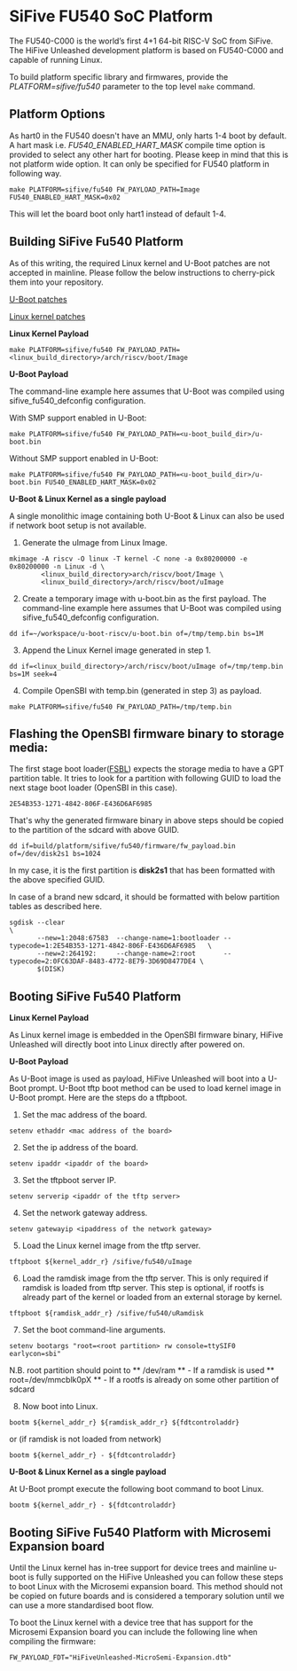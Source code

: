 SiFive FU540 SoC Platform
==========================
The FU540-C000 is the world’s first 4+1 64-bit RISC-V SoC from SiFive.
The HiFive Unleashed development platform is based on FU540-C000 and capable
of running Linux.

To build platform specific library and firmwares, provide the
*PLATFORM=sifive/fu540* parameter to the top level `make` command.

Platform Options
----------------

As hart0 in the FU540 doesn't have an MMU, only harts 1-4 boot by default.
A hart mask i.e. *FU540_ENABLED_HART_MASK* compile time option is provided to
select any other hart for booting. Please keep in mind that this is not
platform wide option. It can only be specified for FU540 platform in following way.

```
make PLATFORM=sifive/fu540 FW_PAYLOAD_PATH=Image FU540_ENABLED_HART_MASK=0x02
```
This will let the board boot only hart1 instead of default 1-4.

Building SiFive Fu540 Platform
-----------------------------

As of this writing, the required Linux kernel and U-Boot patches are not
accepted in mainline. Please follow the below instructions to cherry-pick
them into your repository.

[U-Boot patches](../firmware/payload_uboot.md)

[Linux kernel patches](../firmware/payload_linux.md)

**Linux Kernel Payload**


```
make PLATFORM=sifive/fu540 FW_PAYLOAD_PATH=<linux_build_directory>/arch/riscv/boot/Image
```

**U-Boot Payload**


The command-line example here assumes that U-Boot was compiled using sifive_fu540_defconfig configuration.

With SMP support enabled in U-Boot:

```
make PLATFORM=sifive/fu540 FW_PAYLOAD_PATH=<u-boot_build_dir>/u-boot.bin
```

Without SMP support enabled in U-Boot:
```
make PLATFORM=sifive/fu540 FW_PAYLOAD_PATH=<u-boot_build_dir>/u-boot.bin FU540_ENABLED_HART_MASK=0x02
```

**U-Boot & Linux Kernel as a single payload**

A single monolithic image containing both U-Boot & Linux can also be used if network boot setup is
not available.  

1. Generate the uImage from Linux Image.
```
mkimage -A riscv -O linux -T kernel -C none -a 0x80200000 -e 0x80200000 -n Linux -d \
		<linux_build_directory>arch/riscv/boot/Image \
		<linux_build_directory>/arch/riscv/boot/uImage
```

2. Create a temporary image with u-boot.bin as the first payload. The command-line
example here assumes that U-Boot was compiled using sifive_fu540_defconfig
configuration.
```
dd if=~/workspace/u-boot-riscv/u-boot.bin of=/tmp/temp.bin bs=1M
```
3. Append the Linux Kernel image generated in step 1.
```
dd if=<linux_build_directory>/arch/riscv/boot/uImage of=/tmp/temp.bin bs=1M seek=4
```
4. Compile OpenSBI with temp.bin (generated in step 3) as payload.
```
make PLATFORM=sifive/fu540 FW_PAYLOAD_PATH=/tmp/temp.bin
```

Flashing the OpenSBI firmware binary to storage media:
-----------------------------------------------------
The first stage boot loader([FSBL](https://github.com/sifive/freedom-u540-c000-bootloader))
expects the storage media to have a GPT partition table. It tries to look for a
partition with following GUID to load the next stage boot loader (OpenSBI in this case).

```
2E54B353-1271-4842-806F-E436D6AF6985
``` 

That's why the generated firmware binary in above steps should be copied to the
partition of the sdcard with above GUID.

```
dd if=build/platform/sifive/fu540/firmware/fw_payload.bin of=/dev/disk2s1 bs=1024
```

In my case, it is the first partition is **disk2s1** that has been formatted with the
above specified GUID.

In case of a brand new sdcard, it should be formatted with below partition
tables as described here.

```
sgdisk --clear                                                               \
       --new=1:2048:67583  --change-name=1:bootloader --typecode=1:2E54B353-1271-4842-806F-E436D6AF6985   \
       --new=2:264192:     --change-name=2:root       --typecode=2:0FC63DAF-8483-4772-8E79-3D69D8477DE4 \
       $(DISK)
```

Booting SiFive Fu540 Platform
-----------------------------

**Linux Kernel Payload**

As Linux kernel image is embedded in the OpenSBI firmware binary, HiFive Unleashed will directly
boot into Linux directly after powered on.

**U-Boot Payload**

As U-Boot image is used as payload, HiFive Unleashed will boot into a U-Boot prompt.
U-Boot tftp boot method can be used to load kernel image in U-Boot prompt.
Here are the steps do a tftpboot.

1. Set the mac address of the board.

```
setenv ethaddr <mac address of the board>
```
2. Set the ip address of the board.

```
setenv ipaddr <ipaddr of the board>
```
3. Set the tftpboot server IP.

```
setenv serverip <ipaddr of the tftp server>
```
4. Set the network gateway address.

```
setenv gatewayip <ipaddress of the network gateway>
```
5. Load the Linux kernel image from the tftp server.

```
tftpboot ${kernel_addr_r} /sifive/fu540/uImage
```

6. Load the ramdisk image from the tftp server. This is only required if ramdisk
   is loaded from tftp server. This step is optional, if rootfs is already part
   of the kernel or loaded from an external storage by kernel.

```
tftpboot ${ramdisk_addr_r} /sifive/fu540/uRamdisk
```
7. Set the boot command-line arguments.

```
setenv bootargs "root=<root partition> rw console=ttySIF0 earlycon=sbi"
```

N.B. root partition should point to
     ** /dev/ram ** - If a ramdisk is used
     ** root=/dev/mmcblk0pX ** - If a rootfs is already on some other partition of sdcard 

8. Now boot into Linux.

```
bootm ${kernel_addr_r} ${ramdisk_addr_r} ${fdtcontroladdr}

```
or (if ramdisk is not loaded from network)
```
bootm ${kernel_addr_r} - ${fdtcontroladdr}
```

**U-Boot & Linux Kernel as a single payload**

At U-Boot prompt execute the following boot command to boot Linux.

```
bootm ${kernel_addr_r} - ${fdtcontroladdr}
```
Booting SiFive Fu540 Platform with Microsemi Expansion board
------------------------------------------------------------

Until the Linux kernel has in-tree support for device trees and mainline u-boot
is fully supported on the HiFive Unleashed you can follow these steps to boot
Linux with the Microsemi expansion board. This method should not be copied on
future boards and is considered a temporary solution until we can use a more
standardised boot flow.

To boot the Linux kernel with a device tree that has support for the Microsemi
Expansion board you can include the following line when compiling the firmware:
```
FW_PAYLOAD_FDT="HiFiveUnleashed-MicroSemi-Expansion.dtb"
```
